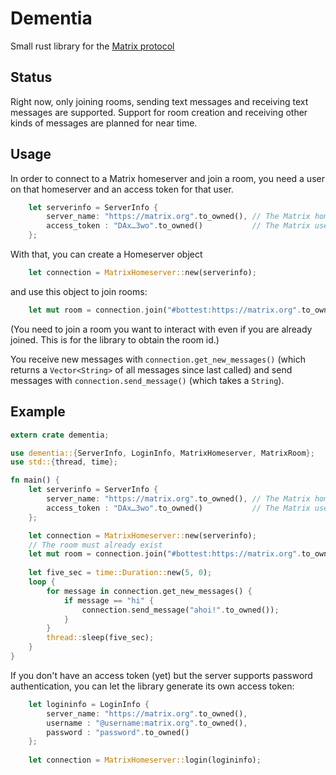 # Dementia

Small rust library for the [Matrix protocol](https://matrix.org/)

## Status

Right now, only joining rooms, sending text messages and receiving text messages are supported. Support for room creation and receiving other kinds of messages are planned for near time.

## Usage

In order to connect to a Matrix homeserver and join a room, you need a user on that homeserver and an access token for that user.

```rust
    let serverinfo = ServerInfo {
        server_name: "https://matrix.org".to_owned(), // The Matrix homeserver
        access_token : "DAx…3wo".to_owned()           // The Matrix user access token
    };
```

With that, you can create a Homeserver object

```rust
    let connection = MatrixHomeserver::new(serverinfo);
```

and use this object to join rooms: 

```rust
    let mut room = connection.join("#bottest:https://matrix.org".to_owned());
```
(You need to join a room you want to interact with even if you are already joined. This is for the library to obtain the room id.)

You receive new messages with `connection.get_new_messages()` (which returns a `Vector<String>` of all messages since last called) and send messages with `connection.send_message()` (which takes a `String`).


## Example

```rust
extern crate dementia;

use dementia::{ServerInfo, LoginInfo, MatrixHomeserver, MatrixRoom};
use std::{thread, time};

fn main() {
    let serverinfo = ServerInfo {
        server_name: "https://matrix.org".to_owned(), // The Matrix homeserver
        access_token : "DAx…3wo".to_owned()           // The Matrix user access token
    };

    let connection = MatrixHomeserver::new(serverinfo);
    // The room must already exist
    let mut room = connection.join("#bottest:https://matrix.org".to_owned()); 
        
    let five_sec = time::Duration::new(5, 0);
    loop {
        for message in connection.get_new_messages() {
            if message == "hi" {
                connection.send_message("ahoi!".to_owned());
            }
        }
        thread::sleep(five_sec);
    }
}
```

If you don't have an access token (yet) but the server supports password authentication, you can let the library generate its own access token:

```rust
    let logininfo = LoginInfo {
        server_name: "https://matrix.org".to_owned(),
        username : "@username:matrix.org".to_owned(),
        password : "password".to_owned()
    };
    
    let connection = MatrixHomeserver::login(logininfo);
```